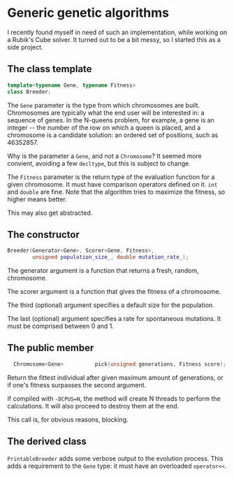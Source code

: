 # Generic genetic algorithms

I recently found myself in need of such an implementation, while working on a
Rubik's Cube solver. It turned out to be a bit messy, so I started this as a
side project.

## The class template

```C++
template<typename Gene, typename Fitness>
class Breeder;
```

The `Gene` parameter is the type from which chromosomes are built. Chromosomes
are typically what the end user will be interested in: a sequence of genes. In
the N-queens problem, for example, a gene is an integer -- the number of the
row on which a queen is placed, and a chromosome is a candidate solution: an
ordered set of positions, such as 46352857.

Why is the parameter a `Gene`, and not a `Chromosome`? It seemed more convient,
avoiding a few `decltype`, but this is subject to change.

The `Fitness` parameter is the return type of the evaluation function for a
given chromosome. It must have comparison operators defined on it. `int` and
`double` are fine. Note that the algorithm tries to maximize the fitness, so
higher means better.

This may also get abstracted.

## The constructor

```C++
Breeder(Generator<Gene>, Scorer<Gene, Fitness>,
        unsigned population_size_, double mutation_rate_);
```

The generator argument is a function that returns a fresh, random, chromosome.

The scorer argument is a function that gives the fitness of a chromosome.

The third (optional) argument specifies a default size for the population.

The last (optional) argument specifies a rate for spontaneous mutations. It
must be comprised between 0 and 1.

## The public member

```C++
  Chromosome<Gene>          pick(unsigned generations, Fitness score);
```

Return the fittest individual after given maximum amount of generations, or if
one's fitness surpasses the second argument.

If compiled with `-DCPUS=N`, the method will create N threads to perform
the calculations. It will also proceed to destroy them at the end.

This call is, for obvious reasons, blocking.

## The derived class

`PrintableBreeder` adds some verbose output to the evolution process. This adds
a requirement to the `Gene` type: it must have an overloaded `operator<<`.
